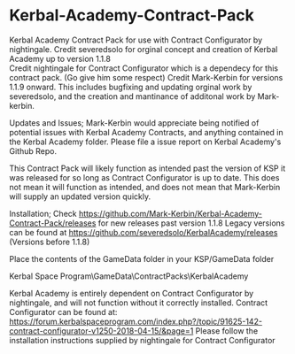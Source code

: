 # Kerbal-Academy-Contract-Pack
Kerbal Academy Contract Pack for use with Contract Configurator by nightingale.
Credit severedsolo for orginal concept and creation of Kerbal Academy up to version 1.1.8  
Credit nightingale for Contract Configurator which is a dependecy for this contract pack. (Go give him some respect)
Credit Mark-Kerbin for versions 1.1.9 onward. This includes bugfixing and updating orginal work by severedsolo, and the creation and mantinance of additonal work by Mark-kerbin.

Updates and Issues;
Mark-Kerbin would appreciate being notified of potential issues with Kerbal Academy Contracts, and anything contained in the Kerbal Academy folder. Please file a issue report on Kerbal Academy's Github Repo.

This Contract Pack will likely function as intended past the version of KSP it was released for so long as Contract Configurator is up to date. This does not mean it will function as intended, and does not mean that Mark-Kerbin will supply an updated version quickly.   

Installation;
Check https://github.com/Mark-Kerbin/Kerbal-Academy-Contract-Pack/releases for new releases past version 1.1.8
Legacy versions can be found at https://github.com/severedsolo/KerbalAcademy/releases (Versions before 1.1.8)

Place the contents of the GameData folder in your KSP/GameData folder

Kerbal Space Program\GameData\ContractPacks\KerbalAcademy

Kerbal Academy is entirely dependent on Contract Configurator by nightingale, and will not function without it correctly installed.
Contract Configurator can be found at:
https://forum.kerbalspaceprogram.com/index.php?/topic/91625-142-contract-configurator-v1250-2018-04-15/&page=1
Please follow the installation instructions supplied by nightingale for Contract Configurator
